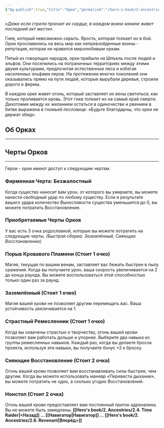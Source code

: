 ```yaml
---
{"dg-publish":true,"title":"Орке","permalink":"/hero-s-book/2-ancestries/2-5-orc/","dgPassFrontmatter":true}
---
```


*«Даже если стрела пронзит их сердце, в каждом воине канине живет последний акт мести».*

Гнев, который невозможно скрыть. Ярость, которая толкает их в бой. Орки прославились на весь мир как непревзойденные воины - репутация, которая не нравится миролюбивым оркам. 

Пятый из говорящих народов, орки прибыли на Шпъель после людей и эльфов. Они поселились на пограничных территориях между этими двумя культурами, предпочитая естественные леса и избегая населенных эльфами лиров. На протяжении многих поколений они оказывались прямо на пути людей, которые вырубали деревья, строили дороги и фермы.

В каждом орке живет огонь, который заставляет их вены светиться, как только проливается кровь. Этот гнев толкает их на самый край смерти. Дихотомия между их желанием остаться в одиночестве и рвением в битве выражена в гномьей пословице:
«Будьте благодарны, что орки не держат обид».
## Об Орках
---


## Черты Орков
---
Герои - орки имеют доступ к следующим чертам.
### Фирменная Черта: Безжалостный
Когда существо наносит вам урон, от которого вы умираете, вы можете нанести свободный удар по любому существу. Если в результате вашего удара количество Выносливости существа уменьшится до 0, вы можете потратить Восстановление.
### Приобретаемые Черты Орков
У вас есть 3 очка родословной, которые вы можете потратить на следующие черты.
*(Быстрая сборка: Заземлённый, Сияющие Восстановление)*
### **Порыв Кровавого Пламени (Стоит 1 очко)**
Магия, текущая по вашим венам, заставляет вас бежать быстрее в пылу сражения. Когда вы получаете урон, ваша скорость увеличивается на 2 до конца раунда. Вы можете воспользоваться этой способностью только один раз за раунд.
### **Заземлённый (Стоит 1 очко)**
Магия вашей крови не позволяет другим перемещать вас. Ваша устойчивость увеличивается на 1.
### **Страстный Ремесленник  (Стоит 1 очко)**
Когда вы охвачены страстью к творчеству, огонь вашей крови позволяет вам работать дольше и упорнее. Выберите два навыка из группы ремесленных навыков. Каждый раз, когда вы делаете бросок проекта, используя эти навыки, вы получаете бонус +2 к броску.
### **Сияющие Восстановление  (Стоит 2 очка)**
Огонь вашей крови позволяет вам восстанавливать силы быстрее, чем другим. Когда вы можете использовать маневр «Перевести дыхание», вы можете потратить не одно, а сколько угодно Восстановлений.
### **Нонстоп (Стоит 2 очка)**
Огонь вашей крови предоставляет вам постоянный приток адреналина. Вы не можете быть замедлены.
**[[Hero's book/2. Ancestries/2.4. Time Raider\|<Назад]] ... [[Навигатор\|Навигатор]] ... [[Hero's book/2. Ancestries/2.6. Revenant\|Вперёд>]]**